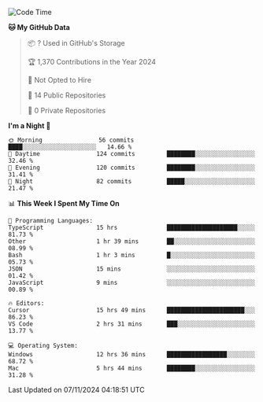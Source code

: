 <!--START_SECTION:waka-->
![Code Time](http://img.shields.io/badge/Code%20Time-6%2C314%20hrs%2016%20mins-blue)

**🐱 My GitHub Data** 

> 📦 ? Used in GitHub's Storage 
 > 
> 🏆 1,370 Contributions in the Year 2024
 > 
> 🚫 Not Opted to Hire
 > 
> 📜 14 Public Repositories 
 > 
> 🔑 0 Private Repositories 
 > 
**I'm a Night 🦉** 

```text
🌞 Morning                56 commits          ████░░░░░░░░░░░░░░░░░░░░░   14.66 % 
🌆 Daytime                124 commits         ████████░░░░░░░░░░░░░░░░░   32.46 % 
🌃 Evening                120 commits         ████████░░░░░░░░░░░░░░░░░   31.41 % 
🌙 Night                  82 commits          █████░░░░░░░░░░░░░░░░░░░░   21.47 % 
```


📊 **This Week I Spent My Time On** 

```text
💬 Programming Languages: 
TypeScript               15 hrs              ████████████████████░░░░░   81.73 % 
Other                    1 hr 39 mins        ██░░░░░░░░░░░░░░░░░░░░░░░   08.99 % 
Bash                     1 hr 3 mins         █░░░░░░░░░░░░░░░░░░░░░░░░   05.73 % 
JSON                     15 mins             ░░░░░░░░░░░░░░░░░░░░░░░░░   01.42 % 
JavaScript               9 mins              ░░░░░░░░░░░░░░░░░░░░░░░░░   00.89 % 

🔥 Editors: 
Cursor                   15 hrs 49 mins      ██████████████████████░░░   86.23 % 
VS Code                  2 hrs 31 mins       ███░░░░░░░░░░░░░░░░░░░░░░   13.77 % 

💻 Operating System: 
Windows                  12 hrs 36 mins      █████████████████░░░░░░░░   68.72 % 
Mac                      5 hrs 44 mins       ████████░░░░░░░░░░░░░░░░░   31.28 % 
```


 Last Updated on 07/11/2024 04:18:51 UTC
<!--END_SECTION:waka-->

